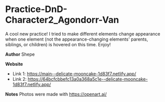 # Practice-DnD-Character2_Agondorr-Van
A cool new practice! I tried to make different elements change appearance when one element (not the appearance-changing elements' parents, siblings, or children) is hovered on this time. Enjoy!

**Author** Shepe

**Website** 
- Link 1: https://main--delicate-mooncake-1d83f7.netlify.app/
- Link 2: https://64bcfcbbefc13a0a368a5c1e--delicate-mooncake-1d83f7.netlify.app/

**Notes**
Photos were made with https://openart.ai/
